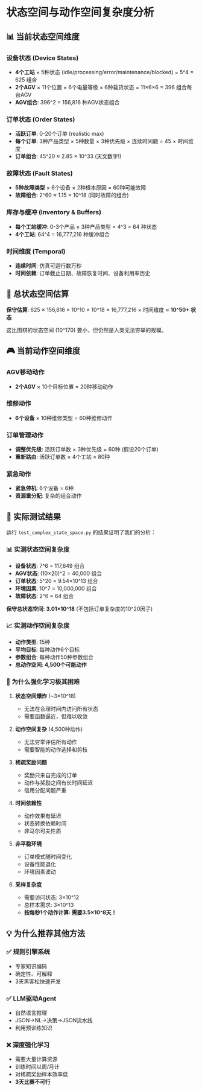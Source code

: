 # 状态空间与动作空间复杂度分析

## 📊 当前状态空间维度

### 设备状态 (Device States)
- **4个工站** × 5种状态 (idle/processing/error/maintenance/blocked) = 5^4 = 625 组合
- **2个AGV** × 11个位置 × 6个电量等级 × 6种载货状态 = 11×6×6 = 396 组合每台AGV
- **AGV组合**: 396^2 = 156,816 种AGV状态组合

### 订单状态 (Order States)  
- **活跃订单**: 0-20个订单 (realistic max)
- **每个订单**: 3种产品类型 × 5种数量 × 3种优先级 × 连续时间戳 = 45 × 时间维度
- **订单组合**: 45^20 ≈ 2.85 × 10^33 (天文数字!)

### 故障状态 (Fault States)
- **5种故障类型** × 6个设备 × 2种根本原因 = 60种可能故障
- **故障组合**: 2^60 ≈ 1.15 × 10^18 (同时故障的组合)

### 库存与缓冲 (Inventory & Buffers)
- **每个工站缓冲**: 0-3个产品 × 3种产品类型 = 4^3 = 64 种状态
- **4个工站**: 64^4 = 16,777,216 种缓冲组合

### 时间维度 (Temporal)
- **连续时间**: 仿真可运行数万秒
- **时间依赖**: 订单截止日期、故障恢复时间、设备利用率历史

## 🎯 总状态空间估算

**保守估算**: 625 × 156,816 × 10^10 × 10^18 × 16,777,216 × 时间维度 ≈ **10^50+ 状态**

这比围棋的状态空间 (10^170) 要小，但仍然是人类无法穷举的规模。

## 🎮 当前动作空间维度

### AGV移动动作
- **2个AGV** × 10个目标位置 = 20种移动动作

### 维修动作  
- **6个设备** × 10种维修类型 = 60种维修动作

### 订单管理动作
- **调整优先级**: 活跃订单数 × 3种优先级 = 60种 (假设20个订单)
- **重新路由**: 活跃订单数 × 4个工站 = 80种

### 紧急动作
- **紧急停机**: 6个设备 = 6种
- **资源重分配**: 复杂的组合动作

## 🚀 实际测试结果

运行 `test_complex_state_space.py` 的结果证明了我们的分析：

### 📊 实测状态空间复杂度
- **设备状态**: 7^6 = 117,649 组合
- **AGV状态**: (10×20)^2 = 40,000 组合  
- **订单状态**: 5^20 = 9.54×10^13 组合
- **环境因素**: 10^7 = 10,000,000 组合
- **故障状态**: 2^6 = 64 组合

**保守总状态空间**: **3.01×10^18** (不包括订单复杂度的10^20因子)

### 📈 实测动作空间复杂度
- **动作类型**: 15种
- **平均目标**: 每种动作6个目标
- **参数组合**: 每种动作50种参数组合
- **总动作空间**: **4,500个可能动作**

### 🤖 为什么强化学习极其困难

1. **状态空间爆炸** (~3×10^18)
   - 无法在合理时间内访问所有状态
   - 需要函数逼近，但难以收敛

2. **动作空间复杂** (4,500种动作)
   - 无法穷举评估所有动作
   - 需要智能的动作选择和剪枝

3. **稀疏奖励问题**
   - 奖励只来自完成的订单
   - 动作与奖励之间有长时间延迟
   - 信用分配问题严重

4. **时间依赖性**
   - 动作效果有延迟
   - 状态转换依赖时间
   - 非马尔可夫性质

5. **非平稳环境**
   - 订单模式随时间变化
   - 设备性能退化
   - 环境因素波动

6. **采样复杂度**
   - 需要访问状态: 3×10^12
   - 总样本需求: 3×10^13
   - **按每秒1个动作计算: 需要3.5×10^8天！**

## 💡 为什么推荐其他方法

### ✅ 规则引擎系统
- 专家知识编码
- 确定性、可解释
- 3天黑客松快速开发

### ✅ LLM驱动Agent  
- 自然语言推理
- JSON→NL→决策→JSON流水线
- 利用预训练知识

### ❌ 深度强化学习
- 需要大量计算资源
- 训练时间以周/月计
- 对稀疏奖励样本效率低
- **3天比赛不可行** 